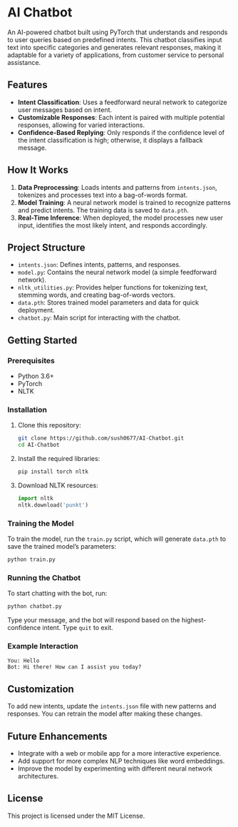 # AI Chatbot

An AI-powered chatbot built using PyTorch that understands and responds to user queries based on predefined intents. This chatbot classifies input text into specific categories and generates relevant responses, making it adaptable for a variety of applications, from customer service to personal assistance.

## Features

- **Intent Classification**: Uses a feedforward neural network to categorize user messages based on intent.
- **Customizable Responses**: Each intent is paired with multiple potential responses, allowing for varied interactions.
- **Confidence-Based Replying**: Only responds if the confidence level of the intent classification is high; otherwise, it displays a fallback message.

## How It Works

1. **Data Preprocessing**: Loads intents and patterns from `intents.json`, tokenizes and processes text into a bag-of-words format.
2. **Model Training**: A neural network model is trained to recognize patterns and predict intents. The training data is saved to `data.pth`.
3. **Real-Time Inference**: When deployed, the model processes new user input, identifies the most likely intent, and responds accordingly.

## Project Structure

- `intents.json`: Defines intents, patterns, and responses.
- `model.py`: Contains the neural network model (a simple feedforward network).
- `nltk_utilities.py`: Provides helper functions for tokenizing text, stemming words, and creating bag-of-words vectors.
- `data.pth`: Stores trained model parameters and data for quick deployment.
- `chatbot.py`: Main script for interacting with the chatbot.

## Getting Started

### Prerequisites

- Python 3.6+
- PyTorch
- NLTK

### Installation

1. Clone this repository:
   ```bash
   git clone https://github.com/sush0677/AI-Chatbot.git
   cd AI-Chatbot
   ```

2. Install the required libraries:
   ```bash
   pip install torch nltk
   ```

3. Download NLTK resources:
   ```python
   import nltk
   nltk.download('punkt')
   ```

### Training the Model

To train the model, run the `train.py` script, which will generate `data.pth` to save the trained model’s parameters:
```bash
python train.py
```

### Running the Chatbot

To start chatting with the bot, run:
```bash
python chatbot.py
```

Type your message, and the bot will respond based on the highest-confidence intent. Type `quit` to exit.

### Example Interaction

```
You: Hello
Bot: Hi there! How can I assist you today?
```

## Customization

To add new intents, update the `intents.json` file with new patterns and responses. You can retrain the model after making these changes.

## Future Enhancements

- Integrate with a web or mobile app for a more interactive experience.
- Add support for more complex NLP techniques like word embeddings.
- Improve the model by experimenting with different neural network architectures.

## License

This project is licensed under the MIT License.
